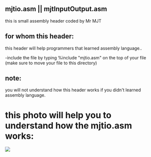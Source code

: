 
mjtio.asm || mjtInputOutput.asm
----------------------------------

this is small assembly header coded by Mr MJT


for whom this header:
-----------------------------------------------------

this header will help programmers that learned assembly language..


-include the file by typing %include "mjtio.asm" on the top of your file (make sure to move your file to this directory)



note:
--------------

you will not understand how this header works if you didn't learned assembly language.


this photo will help you to understand how the mjtio.asm works:
===================================================================

<img src="![Screenshot at 2021-10-26 15-33-47](https://user-images.githubusercontent.com/87242348/138882519-d3c3482d-ad73-48ef-a47d-9bfb55ab8374.png)"></img>
